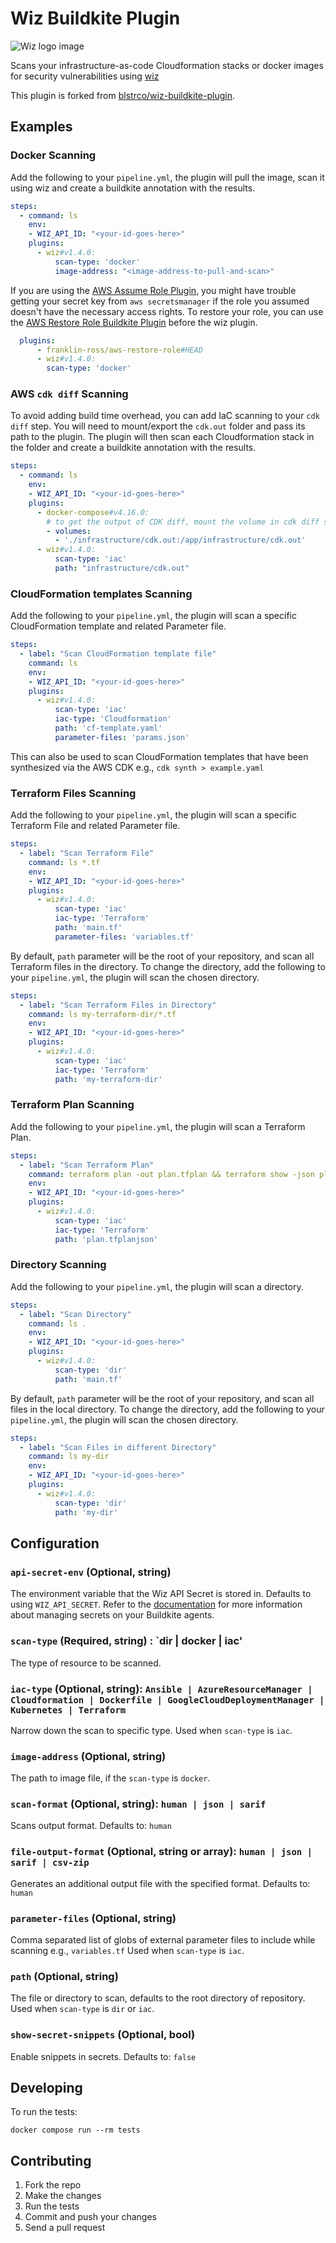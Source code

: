 # Wiz Buildkite Plugin

![Wiz logo image](https://github.com/buildkite-plugins/wiz-buildkite-plugin/blob/main/wiz-logo.png)

Scans your infrastructure-as-code Cloudformation stacks or docker images for security vulnerabilities using [wiz](https://www.wiz.io/)

This plugin is forked from [blstrco/wiz-buildkite-plugin](https://github.com/blstrco/wiz-buildkite-plugin).

## Examples

### Docker Scanning

Add the following to your `pipeline.yml`, the plugin will pull the image, scan it using wiz and create a buildkite annotation with the results.

```yml
steps:
  - command: ls
    env:
    - WIZ_API_ID: "<your-id-goes-here>"
    plugins:
      - wiz#v1.4.0:
          scan-type: 'docker'
          image-address: "<image-address-to-pull-and-scan>"
```

If you are using the [AWS Assume Role Plugin](https://github.com/cultureamp/aws-assume-role-buildkite-plugin), you might have trouble getting your secret key from `aws secretsmanager` if the role you assumed doesn't have the necessary access rights. To restore your role, you can use the [AWS Restore Role Buildkite Plugin](https://github.com/franklin-ross/aws-restore-role-buildkite-plugin) before the wiz plugin.

```yml
  plugins:
      - franklin-ross/aws-restore-role#HEAD
      - wiz#v1.4.0:
        scan-type: 'docker'
```

### AWS `cdk diff` Scanning

To avoid adding build time overhead, you can add IaC scanning to your `cdk diff` step. You will need to mount/export the `cdk.out` folder and pass its path to the plugin. The plugin will then scan each Cloudformation stack in the folder and create a buildkite annotation with the results.

```yml
steps:
  - command: ls
    env:
    - WIZ_API_ID: "<your-id-goes-here>"
    plugins:
      - docker-compose#v4.16.0:
        # to get the output of CDK diff, mount the volume in cdk diff stage
        - volumes:
          - './infrastructure/cdk.out:/app/infrastructure/cdk.out'
      - wiz#v1.4.0:
          scan-type: 'iac'
          path: "infrastructure/cdk.out"
```

### CloudFormation templates Scanning

Add the following to your `pipeline.yml`, the plugin will scan a specific CloudFormation template and related Parameter file.

```yaml
steps:
  - label: "Scan CloudFormation template file"
    command: ls
    env:
    - WIZ_API_ID: "<your-id-goes-here>"
    plugins:
      - wiz#v1.4.0:
          scan-type: 'iac'
          iac-type: 'Cloudformation'
          path: 'cf-template.yaml'
          parameter-files: 'params.json'
```

This can also be used to scan CloudFormation templates that have been synthesized via the AWS CDK e.g., `cdk synth > example.yaml`

### Terraform Files Scanning

Add the following to your `pipeline.yml`, the plugin will scan a specific Terraform File and related Parameter file.

```yaml
steps:
  - label: "Scan Terraform File"
    command: ls *.tf
    env:
    - WIZ_API_ID: "<your-id-goes-here>"
    plugins:
      - wiz#v1.4.0:
          scan-type: 'iac'
          iac-type: 'Terraform'
          path: 'main.tf'
          parameter-files: 'variables.tf'
```

By default, `path` parameter will be the root of your repository, and scan all Terraform files in the directory.
To change the directory, add the following to your `pipeline.yml`, the plugin will scan the chosen directory.

```yaml
steps:
  - label: "Scan Terraform Files in Directory"
    command: ls my-terraform-dir/*.tf
    env:
    - WIZ_API_ID: "<your-id-goes-here>"
    plugins:
      - wiz#v1.4.0:
          scan-type: 'iac'
          iac-type: 'Terraform'
          path: 'my-terraform-dir'
```

### Terraform Plan Scanning

Add the following to your `pipeline.yml`, the plugin will scan a Terraform Plan.

```yaml
steps:
  - label: "Scan Terraform Plan"
    command: terraform plan -out plan.tfplan && terraform show -json plan.tfplan | jq -er . > plan.tfplanjson
    env:
    - WIZ_API_ID: "<your-id-goes-here>"
    plugins:
      - wiz#v1.4.0:
          scan-type: 'iac'
          iac-type: 'Terraform'
          path: 'plan.tfplanjson'
```

### Directory Scanning

Add the following to your `pipeline.yml`, the plugin will scan a directory.

```yaml
steps:
  - label: "Scan Directory"
    command: ls .
    env:
    - WIZ_API_ID: "<your-id-goes-here>"
    plugins:
      - wiz#v1.4.0:
          scan-type: 'dir'
          path: 'main.tf'
```

By default, `path` parameter will be the root of your repository, and scan all files in the local directory.
To change the directory, add the following to your `pipeline.yml`, the plugin will scan the chosen directory.

```yaml
steps:
  - label: "Scan Files in different Directory"
    command: ls my-dir
    env:
    - WIZ_API_ID: "<your-id-goes-here>"
    plugins:
      - wiz#v1.4.0:
          scan-type: 'dir'
          path: 'my-dir'
```

## Configuration

### `api-secret-env` (Optional, string)

The environment variable that the Wiz API Secret is stored in. Defaults to using `WIZ_API_SECRET`. Refer to the [documentation](https://buildkite.com/docs/pipelines/secrets#using-a-secrets-storage-service) for more information about managing secrets on your Buildkite agents.

### `scan-type` (Required, string) : `dir | docker | iac'

The type of resource to be scanned.

### `iac-type` (Optional, string): `Ansible | AzureResourceManager | Cloudformation | Dockerfile | GoogleCloudDeploymentManager | Kubernetes | Terraform`

Narrow down the scan to specific type.
Used when `scan-type` is `iac`.

### `image-address` (Optional, string)

The path to image file, if the `scan-type` is `docker`.

### `scan-format` (Optional, string): `human | json | sarif`

Scans output format.
Defaults to: `human`

### `file-output-format` (Optional, string or array): `human | json | sarif | csv-zip`

Generates an additional output file with the specified format.
Defaults to: `human`

### `parameter-files` (Optional, string)

Comma separated list of globs of external parameter files to include while scanning e.g., `variables.tf`
Used when `scan-type` is `iac`.

### `path` (Optional, string)

The file or directory to scan, defaults to the root directory of repository.
Used when `scan-type` is `dir` or `iac`.

### `show-secret-snippets` (Optional, bool)

Enable snippets in secrets.
Defaults to: `false`

## Developing

To run the tests:

```shell
docker compose run --rm tests
```

## Contributing

1. Fork the repo
2. Make the changes
3. Run the tests
4. Commit and push your changes
5. Send a pull request
